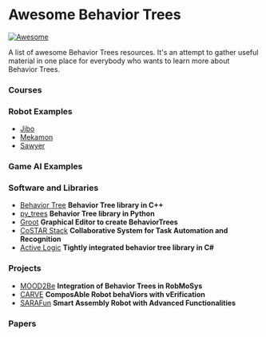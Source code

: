 Awesome Behavior Trees
================

[![Awesome](https://cdn.rawgit.com/sindresorhus/awesome/d7305f38d29fed78fa85652e3a63e154dd8e8829/media/badge.svg)](https://github.com/sindresorhus/awesome)


A list of awesome Behavior Trees resources.  It's an attempt to gather useful material in one place for everybody who wants to learn more about Behavior Trees.


### Courses ###

### Robot Examples ###

* [Jibo](https://github.com/jiborobot/jibo-sdk)
* [Mekamon](https://mekamon.com/)
* [Sawyer](http://mfg.rethinkrobotics.com/intera/Robot_Screen)

### Game AI Examples ###


### Software and Libraries ###
* [Behavior Tree](https://github.com/BehaviorTree/BehaviorTree.CPP) **Behavior Tree library in C++**
* [py_trees](https://github.com/stonier/py_trees) **Behavior Tree library in Python**
* [Groot](https://github.com/BehaviorTree/Groot) **Graphical Editor to create BehaviorTrees**
* [CoSTAR Stack](http://cpaxton.github.io/costar_stack/) **Collaborative System for Task Automation and Recognition**
* [Active Logic](http://active-logic/activelogic-cs) **Tightly integrated behavior tree library in C#**

### Projects ###
* [MOOD2Be](https://eurecat.org/en/portfolio-items/mood2be/) **Integration of Behavior Trees in RobMoSys**
* [CARVE](https://carve-robmosys.github.io) **ComposAble Robot behaViors with vErification**
* [SARAFun](http://sarafun.eu/) **Smart Assembly Robot with Advanced Functionalities**

### Papers ###


